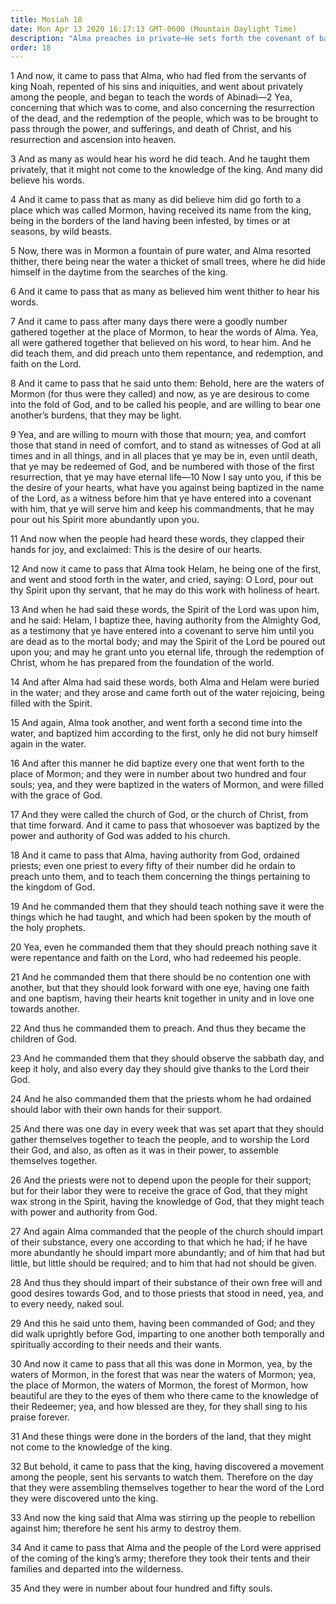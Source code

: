 ```yaml
---
title: Mosiah 18
date: Mon Apr 13 2020 16:17:13 GMT-0600 (Mountain Daylight Time)
description: "Alma preaches in private—He sets forth the covenant of baptism and baptizes at the waters of Mormon—He organizes the Church of Christ and ordains priests—They support themselves and teach the people—Alma and his people flee from King Noah into the wilderness. About 147–145 B.C."
order: 18
---
```


1 And now, it came to pass that Alma, who had fled from the servants of king Noah, repented of his sins and iniquities, and went about privately among the people, and began to teach the words of Abinadi—2 Yea, concerning that which was to come, and also concerning the resurrection of the dead, and the redemption of the people, which was to be brought to pass through the power, and sufferings, and death of Christ, and his resurrection and ascension into heaven.

3 And as many as would hear his word he did teach. And he taught them privately, that it might not come to the knowledge of the king. And many did believe his words.

4 And it came to pass that as many as did believe him did go forth to a place which was called Mormon, having received its name from the king, being in the borders of the land having been infested, by times or at seasons, by wild beasts.

5 Now, there was in Mormon a fountain of pure water, and Alma resorted thither, there being near the water a thicket of small trees, where he did hide himself in the daytime from the searches of the king.

6 And it came to pass that as many as believed him went thither to hear his words.

7 And it came to pass after many days there were a goodly number gathered together at the place of Mormon, to hear the words of Alma. Yea, all were gathered together that believed on his word, to hear him. And he did teach them, and did preach unto them repentance, and redemption, and faith on the Lord.

8 And it came to pass that he said unto them: Behold, here are the waters of Mormon (for thus were they called) and now, as ye are desirous to come into the fold of God, and to be called his people, and are willing to bear one another’s burdens, that they may be light.

9 Yea, and are willing to mourn with those that mourn; yea, and comfort those that stand in need of comfort, and to stand as witnesses of God at all times and in all things, and in all places that ye may be in, even until death, that ye may be redeemed of God, and be numbered with those of the first resurrection, that ye may have eternal life—10 Now I say unto you, if this be the desire of your hearts, what have you against being baptized in the name of the Lord, as a witness before him that ye have entered into a covenant with him, that ye will serve him and keep his commandments, that he may pour out his Spirit more abundantly upon you.

11 And now when the people had heard these words, they clapped their hands for joy, and exclaimed: This is the desire of our hearts.

12 And now it came to pass that Alma took Helam, he being one of the first, and went and stood forth in the water, and cried, saying: O Lord, pour out thy Spirit upon thy servant, that he may do this work with holiness of heart.

13 And when he had said these words, the Spirit of the Lord was upon him, and he said: Helam, I baptize thee, having authority from the Almighty God, as a testimony that ye have entered into a covenant to serve him until you are dead as to the mortal body; and may the Spirit of the Lord be poured out upon you; and may he grant unto you eternal life, through the redemption of Christ, whom he has prepared from the foundation of the world.

14 And after Alma had said these words, both Alma and Helam were buried in the water; and they arose and came forth out of the water rejoicing, being filled with the Spirit.

15 And again, Alma took another, and went forth a second time into the water, and baptized him according to the first, only he did not bury himself again in the water.

16 And after this manner he did baptize every one that went forth to the place of Mormon; and they were in number about two hundred and four souls; yea, and they were baptized in the waters of Mormon, and were filled with the grace of God.

17 And they were called the church of God, or the church of Christ, from that time forward. And it came to pass that whosoever was baptized by the power and authority of God was added to his church.

18 And it came to pass that Alma, having authority from God, ordained priests; even one priest to every fifty of their number did he ordain to preach unto them, and to teach them concerning the things pertaining to the kingdom of God.

19 And he commanded them that they should teach nothing save it were the things which he had taught, and which had been spoken by the mouth of the holy prophets.

20 Yea, even he commanded them that they should preach nothing save it were repentance and faith on the Lord, who had redeemed his people.

21 And he commanded them that there should be no contention one with another, but that they should look forward with one eye, having one faith and one baptism, having their hearts knit together in unity and in love one towards another.

22 And thus he commanded them to preach. And thus they became the children of God.

23 And he commanded them that they should observe the sabbath day, and keep it holy, and also every day they should give thanks to the Lord their God.

24 And he also commanded them that the priests whom he had ordained should labor with their own hands for their support.

25 And there was one day in every week that was set apart that they should gather themselves together to teach the people, and to worship the Lord their God, and also, as often as it was in their power, to assemble themselves together.

26 And the priests were not to depend upon the people for their support; but for their labor they were to receive the grace of God, that they might wax strong in the Spirit, having the knowledge of God, that they might teach with power and authority from God.

27 And again Alma commanded that the people of the church should impart of their substance, every one according to that which he had; if he have more abundantly he should impart more abundantly; and of him that had but little, but little should be required; and to him that had not should be given.

28 And thus they should impart of their substance of their own free will and good desires towards God, and to those priests that stood in need, yea, and to every needy, naked soul.

29 And this he said unto them, having been commanded of God; and they did walk uprightly before God, imparting to one another both temporally and spiritually according to their needs and their wants.

30 And now it came to pass that all this was done in Mormon, yea, by the waters of Mormon, in the forest that was near the waters of Mormon; yea, the place of Mormon, the waters of Mormon, the forest of Mormon, how beautiful are they to the eyes of them who there came to the knowledge of their Redeemer; yea, and how blessed are they, for they shall sing to his praise forever.

31 And these things were done in the borders of the land, that they might not come to the knowledge of the king.

32 But behold, it came to pass that the king, having discovered a movement among the people, sent his servants to watch them. Therefore on the day that they were assembling themselves together to hear the word of the Lord they were discovered unto the king.

33 And now the king said that Alma was stirring up the people to rebellion against him; therefore he sent his army to destroy them.

34 And it came to pass that Alma and the people of the Lord were apprised of the coming of the king’s army; therefore they took their tents and their families and departed into the wilderness.

35 And they were in number about four hundred and fifty souls.
